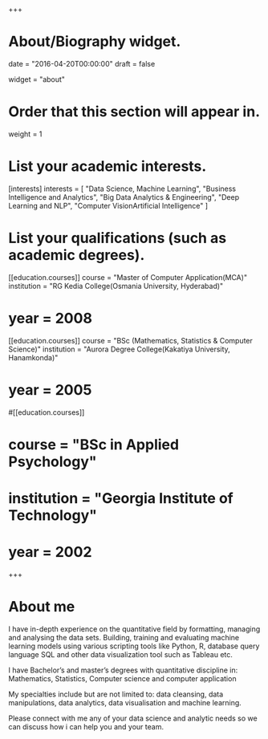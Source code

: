 +++
# About/Biography widget.

date = "2016-04-20T00:00:00"
draft = false

widget = "about"

# Order that this section will appear in.
weight = 1

# List your academic interests.
[interests]
interests = [
	"Data Science, Machine Learning",
	"Business Intelligence and Analytics",
	"Big Data Analytics & Engineering",
	"Deep Learning and NLP",
	"Computer VisionArtificial Intelligence"
  ]

# List your qualifications (such as academic degrees).
[[education.courses]]
  course = "Master of Computer Application(MCA)"
  institution = "RG Kedia College(Osmania University, Hyderabad)"
#  year = 2008

[[education.courses]]
  course = "BSc (Mathematics, Statistics & Computer Science)"
  institution = "Aurora Degree College(Kakatiya University, Hanamkonda)"
#  year = 2005

#[[education.courses]]
#  course = "BSc in Applied Psychology"
#  institution = "Georgia Institute of Technology"
#  year = 2002
 
+++
  
# About me

I have in-depth experience on the quantitative field by formatting, managing and analysing the data sets. Building, training and evaluating machine learning models using various scripting tools like Python, R, database query language SQL and other data visualization tool such as Tableau etc.  

I have Bachelor’s and master’s degrees with quantitative discipline in: Mathematics, Statistics, Computer science and computer application  

My specialties include but are not limited to: data cleansing, data manipulations, data analytics, data visualisation and machine learning. 

Please connect with me any of your data science and analytic needs so we can discuss how i can help you and your team.


